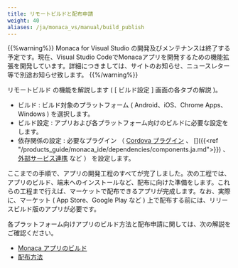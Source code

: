 ```yaml
---
title: リモートビルドと配布申請
weight: 40
aliases: /ja/monaca_vs/manual/build_publish
---
```


{{%warning%}}
Monaca for Visual Studio
の開発及びメンテナンスは終了する予定です。現在、Visual Studio
CodeでMonacaアプリを開発するための機能拡張を開発しています。詳細につきましては、サイトのお知らせ、ニュースレター等で別途お知らせ致します。
{{%/warning%}}

リモートビルド の機能を解説します ( \[ ビルド設定 \] 画面の各タブの解説 )。

-   ビルド : ビルド対象のプラットフォーム ( Android、iOS、Chrome
    Apps、Windows ) を選択します。
-   ビルド設定 :
    アプリおよび各プラットフォーム向けのビルドに必要な設定をします。
-   依存関係の設定 : 必要なプラグイン （ [Cordova プラグイン](/ja/products_guide/monaca_ide/dependencies/cordova_plugin/) 、 []({{<ref "/products_guide/monaca_ide/dependencies/components.ja.md">}})
    、[外部サービス連携](/ja/reference/service_integration) など ） を設定します。

ここまでの手順で、アプリの開発工程のすべてが完了しました。次の工程では、アプリのビルド、端末へのインストールなど、配布に向けた準備をします。これらの工程まで行えば、マーケットで配布できるアプリが完成します。なお、実際に、マーケット
( App Store、Google Play など )
上で配布する前には、リリースビルド版のアプリが必要です。

各プラットフォーム向けアプリのビルド方法と配布申請に関しては、次の解説をご確認ください。

- [Monaca アプリのビルド](/ja/tutorials/monaca_vs/building_app)
- [配布方法](/ja/products_guide/monaca_ide/deploy)
